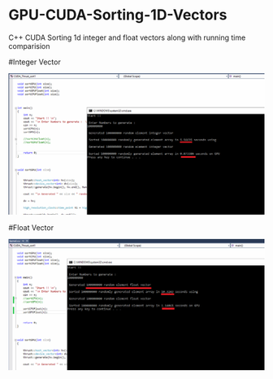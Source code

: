 # GPU-CUDA-Sorting-1D-Vectors
C++ CUDA Sorting 1d integer and float vectors along with running time comparision

#Integer Vector

![Alt text](/thrust_cuda_sort3.png?raw=true "CUDA Sort - Integer Vector - Analysis (GPU vs CPU Running Time)")

#Float Vector

![Alt text](/cuda_sort_float.png?raw=true "CUDA Sort - Float Vector - Analysis (GPU vs CPU Running Time)")



